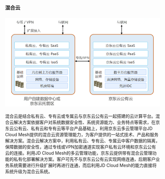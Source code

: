 ###  混合云

### ![私-混](../../../../image/whitepaper/私-混.png)                                         

混合云是结合私有云、专有云或专属云与京东云公有云一起搭建的云计算平台。混合云解决方案依据客户对系统数据安全性、系统资源能力、业务特点等需求，在京东云公有云、私有云和专有云等平台产品基础上，利用京东云多云管理平台JD Cloud Mesh提供的混合云资源管理能力，为客户提供的一站式技术、产品和服务解决方案。混合云解决方案中，利用私有云、专有云、专属云中客户数据的隔离，保障数据的安全性，通过专线或VPN加密通道实现客户私有云环境和京东云公有云的连接。利用JD Cloud Mesh的多云管理功能，京东云提供带有混合云管理功能的私有化部署解决方案。客户可先不与京东云公有云实现网络连通，后期客户业务系统需要进行升级扩展时再进行连通，而后利用JD Cloud Mesh的能力直接将系统升级为混合云系统。
